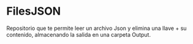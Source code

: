 # FilesJSON
Repositorio que te permite leer un archivo Json y elimina una llave + su contenido, almacenando la salida en una carpeta Output.
